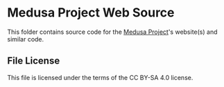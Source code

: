 # Medusa Project Web Source
This folder contains source code for the
[Medusa Project](https://www.medusa-re.org)'s website(s) and similar code.

## File License
This file is licensed under the terms of the CC BY-SA 4.0 license.